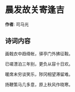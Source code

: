 # 晨发故关寄逢吉

**作者**: 司马光

## 诗词内容

画戟衣中趋绛帐，驿亭门外拂征鞍。

已嗟漂泊三年别，更负从容十日欢。

暖席未穷谈笑乐，陟冈相望滞留难。

扬鞭策马几多意，原上秋风作晓寒。

